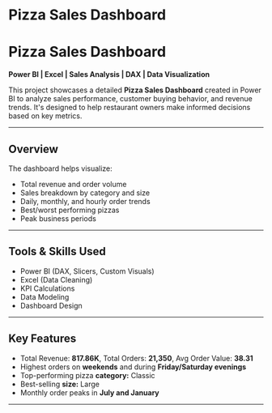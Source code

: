 
# Pizza Sales Dashboard
# Pizza Sales Dashboard

**Power BI | Excel | Sales Analysis | DAX | Data Visualization**

This project showcases a detailed **Pizza Sales Dashboard** created in Power BI to analyze sales performance, customer buying behavior, and revenue trends. It's designed to help restaurant owners make informed decisions based on key metrics.

---

## **Overview**
The dashboard helps visualize:
- Total revenue and order volume
- Sales breakdown by category and size
- Daily, monthly, and hourly order trends
- Best/worst performing pizzas
- Peak business periods

---

## **Tools & Skills Used**
- Power BI (DAX, Slicers, Custom Visuals)
- Excel (Data Cleaning)
- KPI Calculations
- Data Modeling
- Dashboard Design

---

## **Key Features**
- Total Revenue: **817.86K**, Total Orders: **21,350**, Avg Order Value: **38.31**
- Highest orders on **weekends** and during **Friday/Saturday evenings**
- Top-performing pizza **category:** Classic  
- Best-selling **size:** Large
- Monthly order peaks in **July and January**

---


#